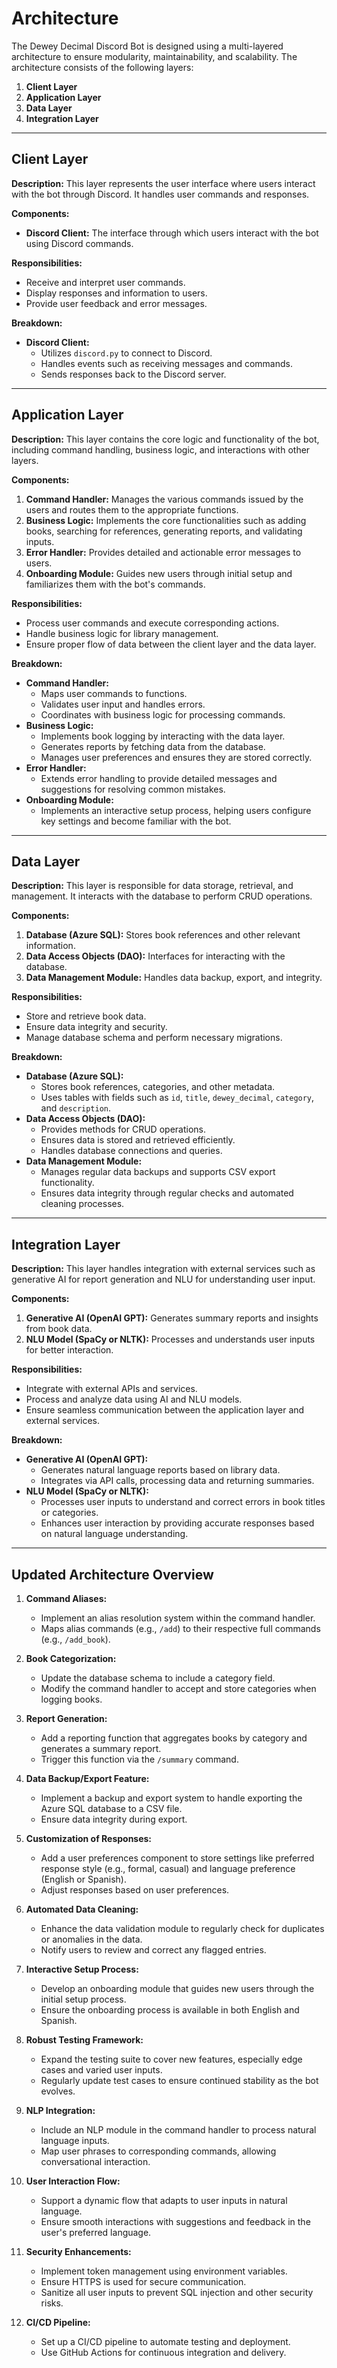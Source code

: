 # Architecture 
The Dewey Decimal Discord Bot is designed using a multi-layered architecture to ensure modularity, maintainability, and scalability. The architecture consists of the following layers:

1. **Client Layer**
2. **Application Layer**
3. **Data Layer**
4. **Integration Layer**

---

## Client Layer
**Description:** This layer represents the user interface where users interact with the bot through Discord. It handles user commands and responses.

**Components:**
- **Discord Client:** The interface through which users interact with the bot using Discord commands.

**Responsibilities:**
- Receive and interpret user commands.
- Display responses and information to users.
- Provide user feedback and error messages.

**Breakdown:**
- **Discord Client:**
  - Utilizes `discord.py` to connect to Discord.
  - Handles events such as receiving messages and commands.
  - Sends responses back to the Discord server.

---

## Application Layer
**Description:** This layer contains the core logic and functionality of the bot, including command handling, business logic, and interactions with other layers.

**Components:**
1. **Command Handler:** Manages the various commands issued by the users and routes them to the appropriate functions.
2. **Business Logic:** Implements the core functionalities such as adding books, searching for references, generating reports, and validating inputs.
3. **Error Handler:** Provides detailed and actionable error messages to users.
4. **Onboarding Module:** Guides new users through initial setup and familiarizes them with the bot's commands.

**Responsibilities:**
- Process user commands and execute corresponding actions.
- Handle business logic for library management.
- Ensure proper flow of data between the client layer and the data layer.

**Breakdown:**
- **Command Handler:**
  - Maps user commands to functions.
  - Validates user input and handles errors.
  - Coordinates with business logic for processing commands.
- **Business Logic:**
  - Implements book logging by interacting with the data layer.
  - Generates reports by fetching data from the database.
  - Manages user preferences and ensures they are stored correctly.
- **Error Handler:**
  - Extends error handling to provide detailed messages and suggestions for resolving common mistakes.
- **Onboarding Module:**
  - Implements an interactive setup process, helping users configure key settings and become familiar with the bot.

---

## Data Layer
**Description:** This layer is responsible for data storage, retrieval, and management. It interacts with the database to perform CRUD operations.

**Components:**
1. **Database (Azure SQL):** Stores book references and other relevant information.
2. **Data Access Objects (DAO):** Interfaces for interacting with the database.
3. **Data Management Module:** Handles data backup, export, and integrity.

**Responsibilities:**
- Store and retrieve book data.
- Ensure data integrity and security.
- Manage database schema and perform necessary migrations.

**Breakdown:**
- **Database (Azure SQL):**
  - Stores book references, categories, and other metadata.
  - Uses tables with fields such as `id`, `title`, `dewey_decimal`, `category`, and `description`.
- **Data Access Objects (DAO):**
  - Provides methods for CRUD operations.
  - Ensures data is stored and retrieved efficiently.
  - Handles database connections and queries.
- **Data Management Module:**
  - Manages regular data backups and supports CSV export functionality.
  - Ensures data integrity through regular checks and automated cleaning processes.

---

## Integration Layer
**Description:** This layer handles integration with external services such as generative AI for report generation and NLU for understanding user input.

**Components:**
1. **Generative AI (OpenAI GPT):** Generates summary reports and insights from book data.
2. **NLU Model (SpaCy or NLTK):** Processes and understands user inputs for better interaction.

**Responsibilities:**
- Integrate with external APIs and services.
- Process and analyze data using AI and NLU models.
- Ensure seamless communication between the application layer and external services.

**Breakdown:**
- **Generative AI (OpenAI GPT):**
  - Generates natural language reports based on library data.
  - Integrates via API calls, processing data and returning summaries.
- **NLU Model (SpaCy or NLTK):**
  - Processes user inputs to understand and correct errors in book titles or categories.
  - Enhances user interaction by providing accurate responses based on natural language understanding.

---

## Updated Architecture Overview

1. **Command Aliases:**
   - Implement an alias resolution system within the command handler.
   - Maps alias commands (e.g., `/add`) to their respective full commands (e.g., `/add_book`).

2. **Book Categorization:**
   - Update the database schema to include a category field.
   - Modify the command handler to accept and store categories when logging books.

3. **Report Generation:**
   - Add a reporting function that aggregates books by category and generates a summary report.
   - Trigger this function via the `/summary` command.

4. **Data Backup/Export Feature:**
   - Implement a backup and export system to handle exporting the Azure SQL database to a CSV file.
   - Ensure data integrity during export.

5. **Customization of Responses:**
   - Add a user preferences component to store settings like preferred response style (e.g., formal, casual) and language preference (English or Spanish).
   - Adjust responses based on user preferences.

6. **Automated Data Cleaning:**
   - Enhance the data validation module to regularly check for duplicates or anomalies in the data.
   - Notify users to review and correct any flagged entries.

7. **Interactive Setup Process:**
   - Develop an onboarding module that guides new users through the initial setup process.
   - Ensure the onboarding process is available in both English and Spanish.

8. **Robust Testing Framework:**
   - Expand the testing suite to cover new features, especially edge cases and varied user inputs.
   - Regularly update test cases to ensure continued stability as the bot evolves.

9. **NLP Integration:**
   - Include an NLP module in the command handler to process natural language inputs.
   - Map user phrases to corresponding commands, allowing conversational interaction.

10. **User Interaction Flow:**
    - Support a dynamic flow that adapts to user inputs in natural language.
    - Ensure smooth interactions with suggestions and feedback in the user's preferred language.

11. **Security Enhancements:**
    - Implement token management using environment variables.
    - Ensure HTTPS is used for secure communication.
    - Sanitize all user inputs to prevent SQL injection and other security risks.

12. **CI/CD Pipeline:**
    - Set up a CI/CD pipeline to automate testing and deployment.
    - Use GitHub Actions for continuous integration and delivery.
